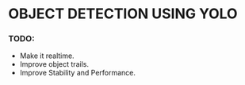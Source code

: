 # OBJECT DETECTION USING YOLO

### TODO:
* Make it realtime.
* Improve object trails.
* Improve Stability and Performance.
